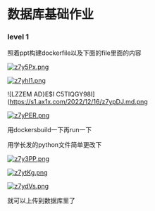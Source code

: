# 数据库基础作业

### level 1

照着ppt构建dockerfile以及下面的file里面的内容

[![z7y5Px.png](https://s1.ax1x.com/2022/12/16/z7y5Px.png)](https://imgse.com/i/z7y5Px)

[![z7yhI1.png](https://s1.ax1x.com/2022/12/16/z7yhI1.png)](https://imgse.com/i/z7yhI1)

![LZZEM AD}E$I C5TIQGY98I](https://s1.ax1x.com/2022/12/16/z7ypDJ.md.png

[![z7yPER.png](https://s1.ax1x.com/2022/12/16/z7yPER.png)](https://imgse.com/i/z7yPER)

用dockersbuild一下再run一下

用学长发的python文件简单更改下

[![z7y3PP.png](https://s1.ax1x.com/2022/12/16/z7y3PP.png)](https://imgse.com/i/z7y3PP)

[![z7ytKg.png](https://s1.ax1x.com/2022/12/16/z7ytKg.png)](https://imgse.com/i/z7ytKg)

[![z7ydVs.png](https://s1.ax1x.com/2022/12/16/z7ydVs.png)](https://imgse.com/i/z7ydVs)

就可以上传到数据库里了